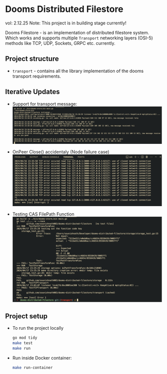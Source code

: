 # Dooms Distributed Filestore

vol: 2.12.25
Note: This project is in building stage currently!

Dooms Filestore - is an implementation of distributed filestore system. Which works and supports multiple `Transport` networking layers (OSI-5) methods like TCP, UDP, Sockets, GRPC etc. currently.

## Project structure

- `transport` - contains all the library implementation of the dooms transport requirements.

## Iterative Updates

- Support for transport message:
  ![basic transport message](assets/transport-message.png)

- OnPeer Close() accidentaly (Node failure case)
  ![alt text](assets/on-peer-fail.png)

- Testing CAS FilePath Function
  ![alt text](assets/cas-file-test.png)

## Project setup

- To run the project locally

  ```bash
  go mod tidy
  make test
  make run
  ```

- Run inside Docker container:

  ```bash
  make run-container
  ```
